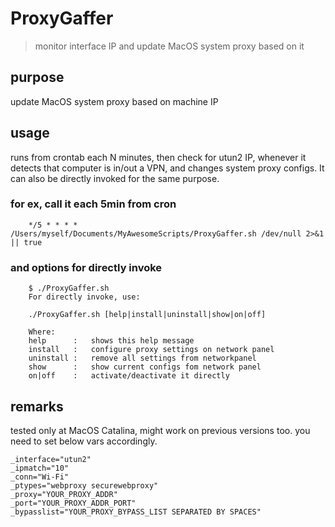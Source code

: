 # ProxyGaffer
> monitor interface IP and update MacOS system proxy based on it

## purpose

update MacOS system proxy based on machine IP

## usage

runs from crontab each N minutes, then check for utun2 IP, whenever it detects that computer is in/out a VPN, and changes system proxy configs. It can also be directly invoked for the same purpose.

### for ex, call it each 5min from cron

        */5 * * * * /Users/myself/Documents/MyAwesomeScripts/ProxyGaffer.sh /dev/null 2>&1 || true

### and options for directly invoke

        $ ./ProxyGaffer.sh 
        For directly invoke, use:

        ./ProxyGaffer.sh [help|install|uninstall|show|on|off]

        Where:
        help      :   shows this help message
        install   :   configure proxy settings on network panel
        uninstall :   remove all settings from networkpanel
        show      :   show current configs fom network panel
        on|off    :   activate/deactivate it directly

## remarks

tested only at MacOS Catalina, might work on previous versions too. you need to set below vars accordingly.

    _interface="utun2"
    _ipmatch="10"
    _conn="Wi-Fi"
    _ptypes="webproxy securewebproxy"
    _proxy="YOUR_PROXY_ADDR" 
    _port="YOUR_PROXY_ADDR_PORT" 
    _bypasslist="YOUR_PROXY_BYPASS_LIST SEPARATED BY SPACES"

